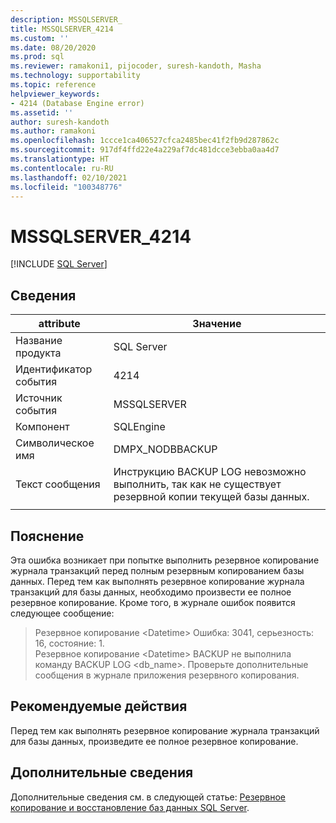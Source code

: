 ```yaml
---
description: MSSQLSERVER_
title: MSSQLSERVER_4214
ms.custom: ''
ms.date: 08/20/2020
ms.prod: sql
ms.reviewer: ramakoni1, pijocoder, suresh-kandoth, Masha
ms.technology: supportability
ms.topic: reference
helpviewer_keywords:
- 4214 (Database Engine error)
ms.assetid: ''
author: suresh-kandoth
ms.author: ramakoni
ms.openlocfilehash: 1ccce1ca406527cfca2485bec41f2fb9d287862c
ms.sourcegitcommit: 917df4ffd22e4a229af7dc481dcce3ebba0aa4d7
ms.translationtype: HT
ms.contentlocale: ru-RU
ms.lasthandoff: 02/10/2021
ms.locfileid: "100348776"
---
```

# <a name="mssqlserver_4214"></a>MSSQLSERVER_4214
 [!INCLUDE [SQL Server](../../includes/applies-to-version/sqlserver.md)]

## <a name="details"></a>Сведения

|attribute|Значение|
|---|---|
|Название продукта|SQL Server|
|Идентификатор события|4214|
|Источник события|MSSQLSERVER|
|Компонент|SQLEngine|
|Символическое имя|DMPX_NODBBACKUP|
|Текст сообщения|Инструкцию BACKUP LOG невозможно выполнить, так как не существует резервной копии текущей базы данных.|
||

## <a name="explanation"></a>Пояснение

Эта ошибка возникает при попытке выполнить резервное копирование журнала транзакций перед полным резервным копированием базы данных. Перед тем как выполнять резервное копирование журнала транзакций для базы данных, необходимо произвести ее полное резервное копирование. Кроме того, в журнале ошибок появится следующее сообщение:

> Резервное копирование \<Datetime>    Ошибка: 3041, серьезность: 16, состояние: 1.  
Резервное копирование \<Datetime>     BACKUP не выполнила команду BACKUP LOG \<db_name>. Проверьте дополнительные сообщения в журнале приложения резервного копирования.

## <a name="user-action"></a>Рекомендуемые действия

Перед тем как выполнять резервное копирование журнала транзакций для базы данных, произведите ее полное резервное копирование.

## <a name="more-information"></a>Дополнительные сведения

Дополнительные сведения см. в следующей статье: [Резервное копирование и восстановление баз данных SQL Server](../backup-restore/back-up-and-restore-of-sql-server-databases.md).